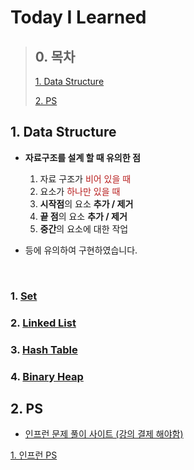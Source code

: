 # Today I Learned 

>## 0. 목차
>[1. Data Structure](#1-data-structure)
>
>[2. PS](#2-PS)
>

    

## 1. Data Structure

- **자료구조를 설계 할 때 유의한 점**

    1. 자료 구조가 <span style="color: #b71c1c">비어 있을 때</span>
    2. 요소가 <span style="color: #b71c1c">하나만 있을 때</span>
    3. **시작점**의 요소 **추가 / 제거**
    4. **끝 점**의 요소 **추가 / 제거**
    5. **중간**의 요소에 대한 작업
- 등에 유의하여 구현하였습니다.
<br/>

### 1. [Set](dataStructure/set/README.md)
   
### 2. [Linked List](dataStructure/list/README.md)
   
### 3. [Hash Table](dataStructure/hash/README.md)
   
### 4. [Binary Heap](dataStructure/heap/README.md)


## 2. PS
- [인프런 문제 풀이 사이트 (강의 결제 해야함)](https://www.inflearn.com/course/%EC%9E%90%EB%B0%94-%EC%95%8C%EA%B3%A0%EB%A6%AC%EC%A6%98-%EB%AC%B8%EC%A0%9C%ED%92%80%EC%9D%B4-%EC%BD%94%ED%85%8C%EB%8C%80%EB%B9%84/) 

[1. 인프런 PS](algorithm/inflearn)



